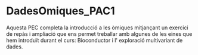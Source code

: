 # DadesOmiques_PAC1
Aquesta PEC completa la introducció a les òmiques mitjançant un exercici de repàs i ampliació que ens permet treballar amb algunes de les eines que hem introduït durant el curs: Bioconductor i l' exploració multivariant de dades.
